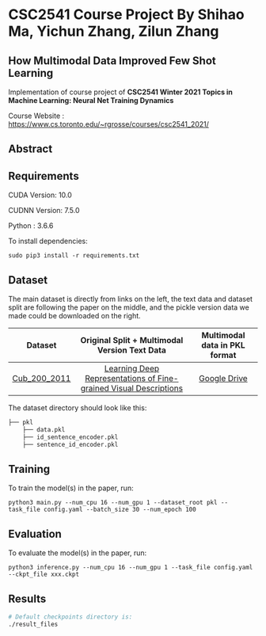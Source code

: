 # CSC2541 Course Project By Shihao Ma, Yichun Zhang, Zilun Zhang
## How Multimodal Data Improved Few Shot Learning

Implementation of course project of **CSC2541 Winter 2021 Topics in Machine Learning: Neural Net Training Dynamics**

Course Website : https://www.cs.toronto.edu/~rgrosse/courses/csc2541_2021/

## Abstract


## Requirements

CUDA Version: 10.0

CUDNN Version: 7.5.0

Python : 3.6.6

To install dependencies:

```setup
sudo pip3 install -r requirements.txt
```
## Dataset
The main dataset is directly from links on the left, the text data and dataset split are following the paper on the middle, and the pickle version data we made could be downloaded on the right. 

|    Dataset    | Original Split + Multimodal Version Text Data | Multimodal data in PKL format|
| :-----------: |:----------------:|:----------------:|
|  [Cub_200_2011](http://www.vision.caltech.edu/visipedia/CUB-200-2011.html)  |  [Learning Deep Representations of Fine-grained Visual Descriptions](https://github.com/reedscot/cvpr2016)  | [Google Drive](https://drive.google.com/drive/folders/1w_SKTPg455q_2zdQjyg0rm31tikvaucL?usp=sharing)


The dataset directory should look like this:
```bash
├── pkl
    ├── data.pkl
    ├── id_sentence_encoder.pkl
    ├── sentence_id_encoder.pkl

```

## Training

To train the model(s) in the paper, run:

```train
python3 main.py --num_cpu 16 --num_gpu 1 --dataset_root pkl --task_file config.yaml --batch_size 30 --num_epoch 100
```


## Evaluation

To evaluate the model(s) in the paper, run:

```eval
python3 inference.py --num_cpu 16 --num_gpu 1 --task_file config.yaml --ckpt_file xxx.ckpt
```

## Results
```bash
# Default checkpoints directory is:
./result_files
```

